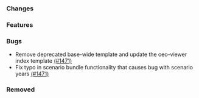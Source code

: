 <!--
SPDX-FileCopyrightText: 2025 Jonas Huber <jonas.huber@rl-institut.de>

SPDX-License-Identifier: CC0-1.0
-->

### Changes

### Features

### Bugs

- Remove deprecated base-wide template and update the oeo-viewer index template [(#1471)](https://github.com/OpenEnergyPlatform/oeplatform/pull/1471)
- Fix typo in scenario bundle functionality that causes bug with scenario years [(#1471)](https://github.com/OpenEnergyPlatform/oeplatform/pull/1471)

### Removed
